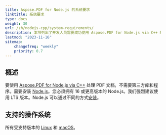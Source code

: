 ```yaml
---
title: Aspose.PDF for Node.js 的系统要求
linktitle: 系统要求
type: docs
weight: 30
url: /zh/nodejs-cpp/system-requirements/
description: 本节列出了开发人员需要成功使用 Aspose.PDF for Node.js via C++ 的支持操作系统。
lastmod: "2023-11-16"
sitemap:
    changefreq: "weekly"
    priority: 0.7
---
```


## 概述

要使用 [Aspose.PDF for Node.js via C++](https://products.aspose.com/pdf/nodejs-cpp/) 处理 PDF 文档，不需要第三方库和程序。需要安装 [Node.js](https://nodejs.org/)。您必须拥有 16 或更高版本的 Node.js。我们强烈建议使用 LTS 版本。Node.js 可以通过不同的方式[安装](https://nodejs.org/en/learn/getting-started/how-to-install-nodejs)。

## 支持的操作系统

所有受支持版本的 [Linux](https://en.wikipedia.org/wiki/Linux) 和 [macOS](https://www.apple.com/macos/)。